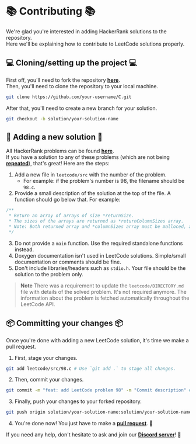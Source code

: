 # 📚 Contributing 📚

We're glad you're interested in adding HackerRank solutions to the repository.\
Here we'll be explaining how to contribute to LeetCode solutions properly.

## 💻 Cloning/setting up the project 💻

First off, you'll need to fork the repository [**here**](https://github.com/TheAlgorithms/C/fork).\
Then, you'll need to clone the repository to your local machine.

```bash
git clone https://github.com/your-username/C.git
```

After that, you'll need to create a new branch for your solution.

```bash
git checkout -b solution/your-solution-name
```

## 📝 Adding a new solution 📝

All HackerRank problems can be found [**here**]([https://www.hackerrank.com/dashboard]).\
If you have a solution to any of these problems (which are not being [**repeated**](https://github.com/TheAlgorithms/C/blob/master/HackerRank/DIRECTORY.md)), that's great! Here are the steps:

1. Add a new file in `leetcode/src` with the number of the problem.
    - For example: if the problem's number is 98, the filename should be `98.c`.
2. Provide a small description of the solution at the top of the file. A function should go below that. For example:

```c
/**
 * Return an array of arrays of size *returnSize.
 * The sizes of the arrays are returned as *returnColumnSizes array.
 * Note: Both returned array and *columnSizes array must be malloced, assume caller calls free().
 */
```

3. Do not provide a `main` function. Use the required standalone functions instead.
4. Doxygen documentation isn't used in LeetCode solutions. Simple/small documentation or comments should be fine.
5. Don't include libraries/headers such as `stdio.h`. Your file should be the solution to the problem only.

> **Note**
> There was a requirement to update the `leetcode/DIRECTORY.md` file with details of the solved problem. It's not required anymore. The information about the problem is fetched automatically throughout the LeetCode API.

## 📦 Committing your changes 📦

Once you're done with adding a new LeetCode solution, it's time we make a pull request.

1. First, stage your changes.

```bash
git add leetcode/src/98.c # Use `git add .` to stage all changes.
```

2. Then, commit your changes.

```bash
git commit -m "feat: add LeetCode problem 98" -m "Commit description" # Optional
```

3. Finally, push your changes to your forked repository.

```bash
git push origin solution/your-solution-name:solution/your-solution-name
```

4. You're done now! You just have to make a [**pull request**](https://github.com/TheAlgorithms/C/compare). 🎉

If you need any help, don't hesitate to ask and join our [**Discord server**](https://the-algorithms.com/discord)! 🙂
